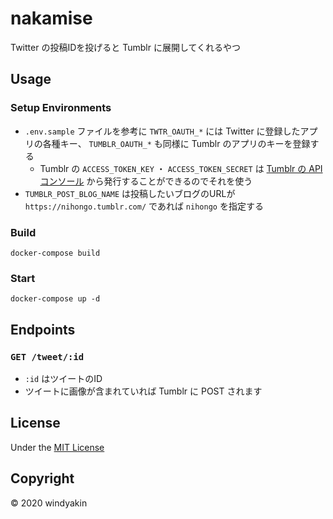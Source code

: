 # nakamise

Twitter の投稿IDを投げると Tumblr に展開してくれるやつ

## Usage

### Setup Environments

- `.env.sample` ファイルを参考に `TWTR_OAUTH_*` には Twitter に登録したアプリの各種キー、 `TUMBLR_OAUTH_*` も同様に Tumblr のアプリのキーを登録する
  - Tumblr の `ACCESS_TOKEN_KEY` ・ `ACCESS_TOKEN_SECRET` は [Tumblr の API コンソール](https://api.tumblr.com/console) から発行することができるのでそれを使う
- `TUMBLR_POST_BLOG_NAME` は投稿したいブログのURLが `https://nihongo.tumblr.com/` であれば `nihongo` を指定する


### Build

```
docker-compose build
```

### Start

```
docker-compose up -d
```

## Endpoints

### `GET /tweet/:id`

- `:id` はツイートのID
- ツイートに画像が含まれていれば Tumblr に POST されます

## License

Under the [MIT License](LICENSE)

## Copyright

&copy; 2020 windyakin
